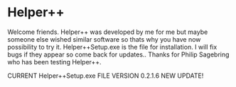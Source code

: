 # Helper++
Welcome friends. Helper++ was developed by me for me but maybe someone else wished similar software so thats why you have now possibility to try it. 
Helper++Setup.exe is the file for installation.
I will fix bugs if they appear so come back for updates..
Thanks for Philip Sagebring who has been testing Helper++.

CURRENT Helper++Setup.exe FILE VERSION 0.2.1.6 NEW UPDATE!
